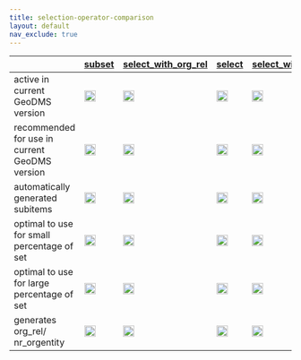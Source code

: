 ```yaml
---
title: selection-operator-comparison
layout: default
nav_exclude: true
---
```


|                                  | [subset](subset)  | [select_with_org_rel](select_with_org_rel) | [select](select) | [select_with_attr_by_org_rel](select_with_attr_by_org_rel) | [select_with_attr_by_cond](select_with_attr_by_cond) | 
| -------------------------------- | ----------- | ------------------------| -----------|-------------------------------- | ---------------------------- |
| active in current GeoDMS version | <img src="images/check-button.png" width="20">| <img src="images/check-button.png" width="20"> | <img src="images/check-button.png" width="20"> | <img src="images/check-button.png" width="20">| <img src="images/check-button.png" width="20">|
| recommended for use in current GeoDMS version | <img src="images/delete-button.png" width="20">| <img src="images/check-button.png" width="20">| <img src="images/check-button.png" width="20"> | <img src="images/check-button.png" width="20">| <img src="images/check-button.png" width="20">|
| automatically generated subitems | <img src="images/delete-button.png" width="20"> | <img src="images/delete-button.png" width="20"> | <img src="images/delete-button.png" width="20"> | <img src="images/check-button.png" width="20">| <img src="images/check-button.png" width="20">|
| optimal to use for small percentage of set   | <img src="images/delete-button.png" width="20">| <img src="images/delete-button.png" width="20">| <img src="images/delete-button.png" width="20">| <img src="images/check-button.png" width="20">| <img src="images/delete-button.png" width="20">|
| optimal to use for large percentage of set   | <img src="images/delete-button.png" width="20">| <img src="images/delete-button.png" width="20">| <img src="images/check-button.png" width="20">|  <img src="images/delete-button.png" width="20">| <img src="images/check-button.png" width="20">|
| generates org_rel/<BR>nr_orgentity | <img src="images/check-button.png" width="20"> | <img src="images/check-button.png" width="20">| <img src="images/delete-button.png" width="20"> | <img src="images/check-button.png" width="20"> | <img src="images/delete-button.png" width="20">|
